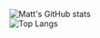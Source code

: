 
<!--
### Hi there 👋

**MRowan121/MRowan121** is a ✨ _special_ ✨ repository because its `README.md` (this file) appears on your GitHub profile.

Here are some ideas to get you started:

- 🔭 I’m currently working on ...
- 🌱 I’m currently learning ...
- 👯 I’m looking to collaborate on ...
- 🤔 I’m looking for help with ...
- 💬 Ask me about ...
- 📫 How to reach me: ...
- 😄 Pronouns: ...
- ⚡ Fun fact: ...
-->

  ![Matt's GitHub stats](https://github-readme-stats.vercel.app/api?username=MRowan121&show_icons=true&theme=dark)
  <br>
  ![Top Langs](https://github-readme-stats.vercel.app/api/top-langs/?username=MRowan121&layout=compact&langs_count=5&theme=dark)
